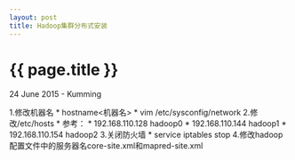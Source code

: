 ```yaml
---
layout: post
title: Hadoop集群分布式安装
---
```


{{ page.title }}
================

<p class="meta">24 June 2015 - Kumming</p>
1.修改机器名
* hostname<机器名>
* vim /etc/sysconfig/network
2.修改/etc/hosts
* 参考：
* 192.168.110.128 hadoop0
* 192.168.110.144 hadoop1
* 192.168.110.154 hadoop2
3.关闭防火墙
* service iptables stop
4.修改hadoop配置文件中的服务器名core-site.xml和mapred-site.xml
